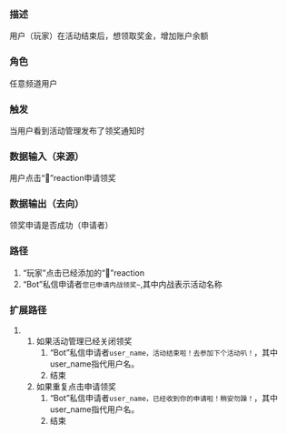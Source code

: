 ### 描述

用户（玩家）在活动结束后，想领取奖金，增加账户余额

### 角色

任意频道用户

### 触发

当用户看到活动管理发布了领奖通知时

### 数据输入（来源）

用户点击“🎲”reaction申请领奖

### 数据输出（去向）

领奖申请是否成功（申请者）

### 路径

1. “玩家”点击已经添加的“🎲”reaction
2. “Bot”私信申请者```您已申请内战领奖~```,其中内战表示活动名称

### 扩展路径

1.  
	1. 如果活动管理已经关闭领奖
		1.  “Bot”私信申请者```user_name，活动结束啦！去参加下个活动叭！```，其中user_name指代用户名。
		2.  结束
	1. 如果重复点击申请领奖
		1.  “Bot”私信申请者```user_name，已经收到你的申请啦！稍安勿躁！```，其中user_name指代用户名。
		2.  结束
